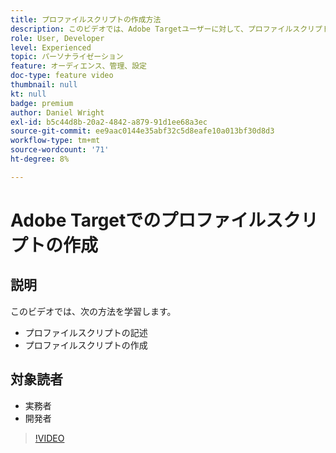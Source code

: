 ```yaml
---
title: プロファイルスクリプトの作成方法
description: このビデオでは、Adobe Targetユーザーに対して、プロファイルスクリプトを紹介します。 Adobe Targetの経験があり、プロファイルスクリプトを使用してより特殊なターゲティングやオーディエンス作成を実行する際の基本について学びたい場合は、このビデオをご覧ください。
role: User, Developer
level: Experienced
topic: パーソナライゼーション
feature: オーディエンス、管理、設定
doc-type: feature video
thumbnail: null
kt: null
badge: premium
author: Daniel Wright
exl-id: b5c44d8b-20a2-4842-a879-91d1ee68a3ec
source-git-commit: ee9aac0144e35abf32c5d8eafe10a013bf30d8d3
workflow-type: tm+mt
source-wordcount: '71'
ht-degree: 8%

---
```


# Adobe Targetでのプロファイルスクリプトの作成

## 説明

このビデオでは、次の方法を学習します。

* プロファイルスクリプトの記述
* プロファイルスクリプトの作成

## 対象読者

* 実務者
* 開発者

>[!VIDEO](https://video.tv.adobe.com/v/17394/?quality=12)
